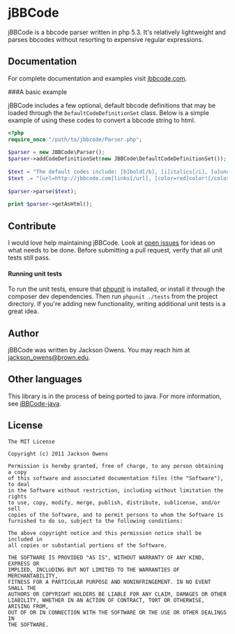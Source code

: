 jBBCode
=======

jBBCode is a bbcode parser written in php 5.3. It's relatively lightweight and parses
bbcodes without resorting to expensive regular expressions.

Documentation
-------------

For complete documentation and examples visit [jbbcode.com](http://jbbcode.com).

###A basic example

jBBCode includes a few optional, default bbcode definitions that may be loaded through the
`DefaultCodeDefinitionSet` class. Below is a simple example of using these codes to convert 
a bbcode string to html.

```php
<?php
require_once "/path/to/jbbcode/Parser.php";
 
$parser = new JBBCode\Parser();
$parser->addCodeDefinitionSet(new JBBCode\DefaultCodeDefinitionSet());
 
$text = "The default codes include: [b]bold[/b], [i]italics[/i], [u]underlining[/u], ";
$text .= "[url=http://jbbcode.com]links[/url], [color=red]color![/color] and more.";
 
$parser->parse($text);
 
print $parser->getAsHtml();
```

Contribute
----------

I would love help maintaining jBBCode. Look at [open issues](http://github.com/jbowens/jBBCode/issues) for ideas on
what needs to be done. Before submitting a pull request, verify that all unit tests still pass. 

#### Running unit tests 
To run the unit tests,
ensure that [phpunit](http://github.com/sebastianbergmann/phpunit) is installed, or install it through the composer
dev dependencies. Then run `phpunit ./tests` from the project directory. If you're adding new functionality, writing
additional unit tests is a great idea.

Author
------

jBBCode was written by Jackson Owens. You may reach him at [jackson_owens@brown.edu](mailto:jackson_owens@brown.edu).

Other languages
---------------

This library is in the process of being ported to java. For more information, see [jBBCode-java](https://github.com/jbowens/jBBCode-java).

License
-------

    The MIT License

    Copyright (c) 2011 Jackson Owens

    Permission is hereby granted, free of charge, to any person obtaining a copy
    of this software and associated documentation files (the "Software"), to deal
    in the Software without restriction, including without limitation the rights
    to use, copy, modify, merge, publish, distribute, sublicense, and/or sell
    copies of the Software, and to permit persons to whom the Software is
    furnished to do so, subject to the following conditions:

    The above copyright notice and this permission notice shall be included in
    all copies or substantial portions of the Software.

    THE SOFTWARE IS PROVIDED "AS IS", WITHOUT WARRANTY OF ANY KIND, EXPRESS OR
    IMPLIED, INCLUDING BUT NOT LIMITED TO THE WARRANTIES OF MERCHANTABILITY,
    FITNESS FOR A PARTICULAR PURPOSE AND NONINFRINGEMENT. IN NO EVENT SHALL THE
    AUTHORS OR COPYRIGHT HOLDERS BE LIABLE FOR ANY CLAIM, DAMAGES OR OTHER
    LIABILITY, WHETHER IN AN ACTION OF CONTRACT, TORT OR OTHERWISE, ARISING FROM,
    OUT OF OR IN CONNECTION WITH THE SOFTWARE OR THE USE OR OTHER DEALINGS IN
    THE SOFTWARE.
